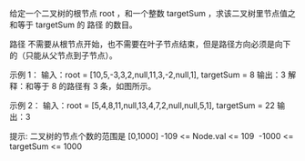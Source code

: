 给定一个二叉树的根节点 root ，和一个整数 targetSum ，求该二叉树里节点值之和等于 targetSum 的 路径 的数目。

路径 不需要从根节点开始，也不需要在叶子节点结束，但是路径方向必须是向下的（只能从父节点到子节点）。

示例 1：
输入：root = [10,5,-3,3,2,null,11,3,-2,null,1], targetSum = 8
输出：3
解释：和等于 8 的路径有 3 条，如图所示。

示例 2：
输入：root = [5,4,8,11,null,13,4,7,2,null,null,5,1], targetSum = 22
输出：3
 

提示:
二叉树的节点个数的范围是 [0,1000]
-109 <= Node.val <= 109 
-1000 <= targetSum <= 1000 